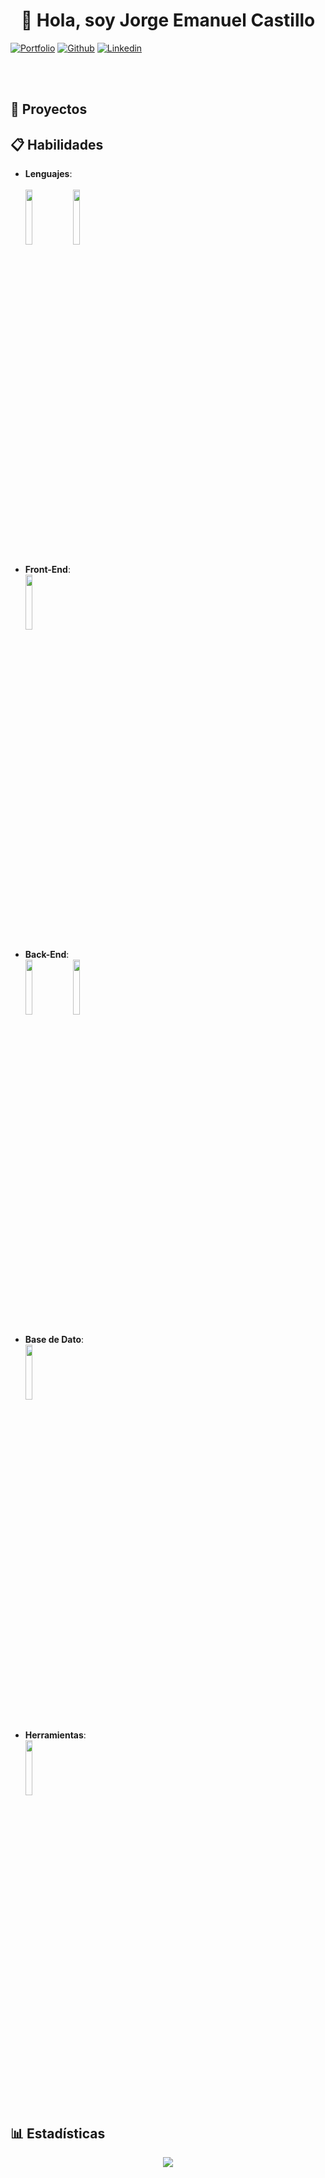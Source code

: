 <h1 align=center >
  👋
  <b>Hola, soy Jorge Emanuel Castillo </b>  
</h1>

[![Portfolio](https://img.shields.io/badge/-Portafolio-teal?style=flat&logo=appveyor&logoColor=white)](https://portafolio-jec.vercel.app/)
[![Github](https://img.shields.io/badge/-Github-000?style=flat&logo=Github&logoColor=white)](https://github.com/jcat-dev)
[![Linkedin](https://img.shields.io/badge/-LinkedIn-blue?style=flat&logo=Linkedin&logoColor=white)](https://www.linkedin.com/in/jcat-dev/)
<br />
<br />
<br />

<div>
  <img ssrc="https://user-images.githubusercontent.com/73097560/115834477-dbab4500-a447-11eb-908a-139a6edaec5c.gif">
</div>

<!-- Proyectos -->
<h2>  
  📁
  <b> Proyectos</b>
</h2>


<!-- Habilidades -->
<h2>
  📋
  <b> Habilidades</b>  
</h2>

<div>
  
- **Lenguajes**:    
    <br />
    <img width="15%" src="https://www.vectorlogo.zone/logos/javascript/javascript-ar21.svg">
    <img width="15%" src="https://www.vectorlogo.zone/logos/typescriptlang/typescriptlang-ar21.svg">
    <br />   
    
- **Front-End**:
    <br />
    <img width="15%" src="https://www.vectorlogo.zone/logos/reactjs/reactjs-ar21.svg">
    <br>

- **Back-End**:
    <br />
    <img width="15%" src="https://www.vectorlogo.zone/logos/nodejs/nodejs-ar21.svg">
    <img width="15%" src="https://www.vectorlogo.zone/logos/expressjs/expressjs-ar21.svg">
    <br>

- **Base de Dato**:
    <br />
    <img width="15%" src="https://www.vectorlogo.zone/logos/mongodb/mongodb-ar21.svg">  
    <br/>
  
- **Herramientas**:
    <br />
    <img width="15%" src="https://www.vectorlogo.zone/logos/git-scm/git-scm-ar21.svg">
    <br/>
</div>

<!-- Estadísticas -->
<h2>
  📊
  <b> Estadísticas</b>  
</h2>

<div align="center" >
  <img  
    align="center"  
    src="https://github-readme-stats.anuraghazra1.vercel.app/api/top-langs/?username=jcat-dev&theme=dark&hide_border=false&no-bg=true&no-frame=true&langs_count=10" 
    />
</div>
